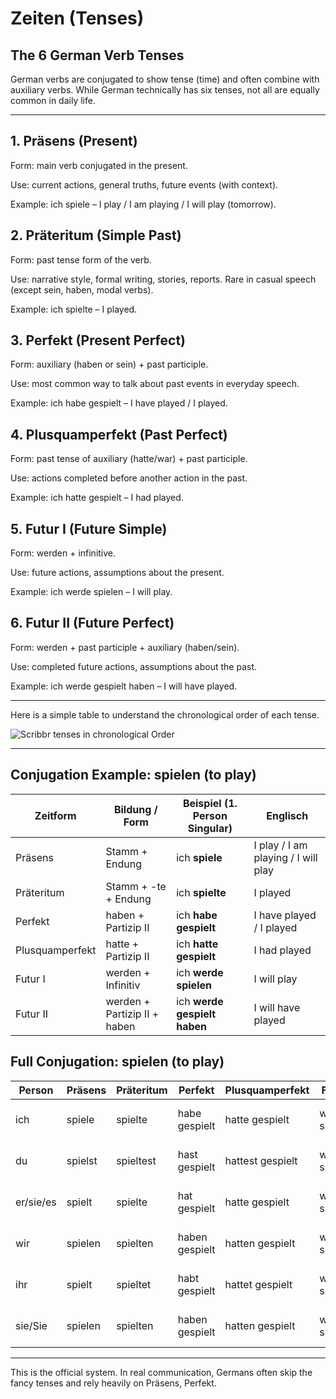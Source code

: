 # Zeiten (Tenses)

## The 6 German Verb Tenses

German verbs are conjugated to show tense (time) and often combine with auxiliary verbs. While German technically has six tenses, not all are equally common in daily life.

---

## 1. Präsens (Present)

Form: main verb conjugated in the present.

Use: current actions, general truths, future events (with context).

Example: ich spiele – I play / I am playing / I will play (tomorrow).

## 2. Präteritum (Simple Past)

Form: past tense form of the verb.

Use: narrative style, formal writing, stories, reports. Rare in casual speech (except sein, haben, modal verbs).

Example: ich spielte – I played.

## 3. Perfekt (Present Perfect)

Form: auxiliary (haben or sein) + past participle.

Use: most common way to talk about past events in everyday speech.

Example: ich habe gespielt – I have played / I played.

## 4. Plusquamperfekt (Past Perfect)

Form: past tense of auxiliary (hatte/war) + past participle.

Use: actions completed before another action in the past.

Example: ich hatte gespielt – I had played.

## 5. Futur I (Future Simple)

Form: werden + infinitive.

Use: future actions, assumptions about the present.

Example: ich werde spielen – I will play.

## 6. Futur II (Future Perfect)

Form: werden + past participle + auxiliary (haben/sein).

Use: completed future actions, assumptions about the past.

Example: ich werde gespielt haben – I will have played.

---

Here is a simple table to understand the chronological order of each tense.

![Scribbr tenses in chronological Order](https://www.scribbr.de/wp-content/uploads/2023/10/zeitformen-deutsch.webp)

---

## Conjugation Example: spielen (to play)

| Zeitform        | Bildung / Form                              | Beispiel (1. Person Singular)      | Englisch                          |
|-----------------|---------------------------------------------|------------------------------------|-----------------------------------|
| Präsens         | Stamm + Endung                              | ich **spiele**                     | I play / I am playing / I will play |
| Präteritum      | Stamm + -te + Endung                        | ich **spielte**                    | I played                          |
| Perfekt         | haben + Partizip II                         | ich **habe gespielt**              | I have played / I played          |
| Plusquamperfekt | hatte + Partizip II                         | ich **hatte gespielt**             | I had played                      |
| Futur I         | werden + Infinitiv                          | ich **werde spielen**              | I will play                       |
| Futur II        | werden + Partizip II + haben                | ich **werde gespielt haben**       | I will have played                |

## Full Conjugation: spielen (to play)

| Person    | Präsens | Präteritum | Perfekt        | Plusquamperfekt  | Futur I        | Futur II              |
| --------- | ------- | ---------- | -------------- | ---------------- | -------------- | --------------------- |
| ich       | spiele  | spielte    | habe gespielt  | hatte gespielt   | werde spielen  | werde gespielt haben  |
| du        | spielst | spieltest  | hast gespielt  | hattest gespielt | wirst spielen  | wirst gespielt haben  |
| er/sie/es | spielt  | spielte    | hat gespielt   | hatte gespielt   | wird spielen   | wird gespielt haben   |
| wir       | spielen | spielten   | haben gespielt | hatten gespielt  | werden spielen | werden gespielt haben |
| ihr       | spielt  | spieltet   | habt gespielt  | hattet gespielt  | werdet spielen | werdet gespielt haben |
| sie/Sie   | spielen | spielten   | haben gespielt | hatten gespielt  | werden spielen | werden gespielt haben |

---

This is the official system. In real communication, Germans often skip the fancy tenses and rely heavily on Präsens, Perfekt.
